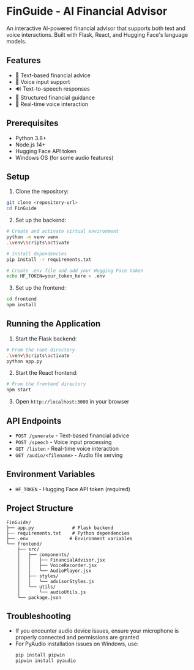 # FinGuide - AI Financial Advisor

An interactive AI-powered financial advisor that supports both text and voice interactions. Built with Flask, React, and Hugging Face's language models.

## Features

- 💬 Text-based financial advice
- 🎤 Voice input support
- 🔊 Text-to-speech responses
- 📝 Structured financial guidance
- 🎯 Real-time voice interaction

## Prerequisites

- Python 3.8+
- Node.js 14+
- Hugging Face API token
- Windows OS (for some audio features)

## Setup

1. Clone the repository:
```bash
git clone <repository-url>
cd FinGuide
```

2. Set up the backend:
```bash
# Create and activate virtual environment
python -m venv venv
.\venv\Scripts\activate

# Install dependencies
pip install -r requirements.txt

# Create .env file and add your Hugging Face token
echo HF_TOKEN=your_token_here > .env
```

3. Set up the frontend:
```bash
cd frontend
npm install
```

## Running the Application

1. Start the Flask backend:
```bash
# From the root directory
.\venv\Scripts\activate
python app.py
```

2. Start the React frontend:
```bash
# From the frontend directory
npm start
```

3. Open `http://localhost:3000` in your browser

## API Endpoints

- `POST /generate` - Text-based financial advice
- `POST /speech` - Voice input processing
- `GET /listen` - Real-time voice interaction
- `GET /audio/<filename>` - Audio file serving

## Environment Variables

- `HF_TOKEN` - Hugging Face API token (required)

## Project Structure

```
FinGuide/
├── app.py              # Flask backend
├── requirements.txt    # Python dependencies
├── .env               # Environment variables
└── frontend/
    ├── src/
    │   ├── components/
    │   │   ├── FinancialAdvisor.jsx
    │   │   ├── VoiceRecorder.jsx
    │   │   └── AudioPlayer.jsx
    │   ├── styles/
    │   │   └── advisorStyles.js
    │   └── utils/
    │       └── audioUtils.js
    └── package.json
```

## Troubleshooting

- If you encounter audio device issues, ensure your microphone is properly connected and permissions are granted
- For PyAudio installation issues on Windows, use:
  ```bash
  pip install pipwin
  pipwin install pyaudio
  ```
